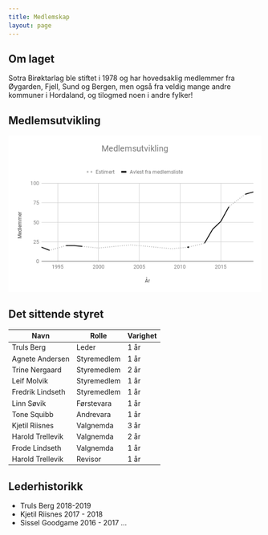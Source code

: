 ```yaml
---
title: Medlemskap
layout: page
---
```


## Om laget

Sotra Birøktarlag ble stiftet i 1978 og har hovedsaklig medlemmer fra Øygarden, Fjell, Sund og Bergen, men også fra veldig mange andre kommuner i Hordaland, og tilogmed noen i andre fylker!

## Medlemsutvikling

![Medlemsutvikling](/assets/medlemsutvikling.png)

## Det sittende styret

| Navn             | Rolle       | Varighet |
| ---------------- | ----------- | -------- |
| Truls Berg       | Leder       | 1 år     |
| Agnete Andersen  | Styremedlem | 1 år     |
| Trine Nergaard   | Styremedlem | 2 år     |
| Leif Molvik      | Styremedlem | 1 år     |
| Fredrik Lindseth | Styremedlem | 1 år     |
| Linn Søvik       | Førstevara  | 1 år     |
| Tone Squibb      | Andrevara   | 1 år     |
| Kjetil Riisnes   | Valgnemda   | 3 år     |
| Harold Trellevik | Valgnemda   | 2 år     |
| Frode Lindseth   | Valgnemda   | 1 år     |
| Harold Trellevik | Revisor     | 1 år     |

## Lederhistorikk

- Truls Berg 2018-2019
- Kjetil Riisnes 2017 - 2018
- Sissel Goodgame 2016 - 2017
  ...

<!--
## Kart over medlemmene

TODO
-->
